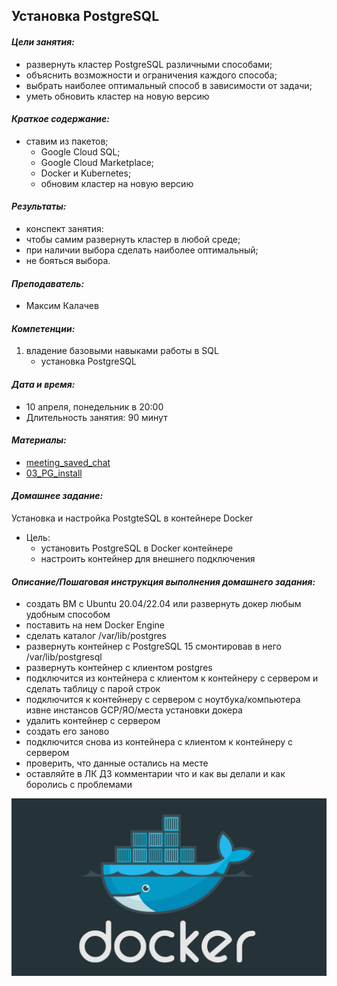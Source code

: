 ## **Установка PostgreSQL** ##


#### *Цели занятия:*
* развернуть кластер PostgreSQL различными способами;
* объяснить возможности и ограничения каждого способа;
* выбрать наиболее оптимальный способ в зависимости от задачи;
* уметь обновить кластер на новую версию


#### *Краткое содержание:*
* ставим из пакетов;
  * Google Cloud SQL;
  * Google Cloud Marketplace;
  * Docker и Kubernetes;
  * обновим кластер на новую версию


#### *Результаты:*
* конспект занятия:
* чтобы самим развернуть кластер в любой среде;
* при наличии выбора сделать наиболее оптимальный;
* не бояться выбора.


#### *Преподаватель:*
  * Максим Калачев


#### *Компетенции:*
1. владение базовыми навыками работы в SQL
   * установка PostgreSQL

#### *Дата и время:*
* 10 апреля, понедельник в 20:00
* Длительность занятия: 90 минут


#### *Материалы:*
* [meeting_saved_chat](https://cdn.otus.ru/media/public/25/64/meeting_saved_chat-322352-2564c3.txt)
* [03_PG_install](https://cdn.otus.ru/media/public/65/f7/03_PG_install-322352-65f72f.txt)


#### *Домашнее задание:*
Установка и настройка PostgteSQL в контейнере Docker
* Цель:
    * установить PostgreSQL в Docker контейнере
    * настроить контейнер для внешнего подключения
    
    
#### *Описание/Пошаговая инструкция выполнения домашнего задания:*
* создать ВМ с Ubuntu 20.04/22.04 или развернуть докер любым удобным способом
* поставить на нем Docker Engine
* сделать каталог /var/lib/postgres
* развернуть контейнер с PostgreSQL 15 смонтировав в него /var/lib/postgresql
* развернуть контейнер с клиентом postgres
* подключится из контейнера с клиентом к контейнеру с сервером и сделать
таблицу с парой строк
* подключится к контейнеру с сервером с ноутбука/компьютера извне инстансов GCP/ЯО/места установки докера
* удалить контейнер с сервером
* создать его заново
* подключится снова из контейнера с клиентом к контейнеру с сервером
* проверить, что данные остались на месте
* оставляйте в ЛК ДЗ комментарии что и как вы делали и как боролись с проблемами

<kbd>
  <img src="/Images/Docker-dark.jpg" />
</kbd>
